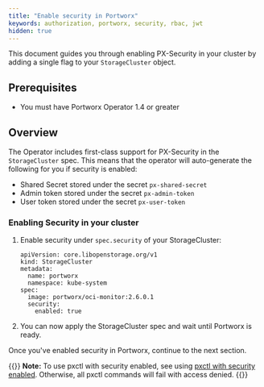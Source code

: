 ```yaml
---
title: "Enable security in Portworx"
keywords: authorization, portworx, security, rbac, jwt
hidden: true
---
```



This document guides you through enabling PX-Security in your cluster by adding a single flag to your `StorageCluster` object.

## Prerequisites

* You must have Portworx Operator 1.4 or greater 

## Overview

The Operator includes first-class support for PX-Security in the `StorageCluster` spec. This means that the operator will auto-generate the following for you if security is enabled:

* Shared Secret stored under the secret `px-shared-secret`
* Admin token stored under the secret `px-admin-token` 
* User token stored under the secret `px-user-token`

### Enabling Security in your cluster

1. Enable security under `spec.security` of your StorageCluster:

    ```text
    apiVersion: core.libopenstorage.org/v1
    kind: StorageCluster
    metadata:
      name: portworx
      namespace: kube-system
    spec:
      image: portworx/oci-monitor:2.6.0.1
      security:
        enabled: true
    ```

2. You can now apply the StorageCluster spec and wait until Portworx is ready. 

Once you've enabled security in Portworx, continue to the next section.

{{<info>}}
**Note:**
To use pxctl with security enabled, see using [pxctl with security enabled](/cloud-references/security/kubernetes/shared-secret-model-operator/use-pxctl-security-enabled/). Otherwise, all pxctl commands will fail with access denied.
{{</info>}}


